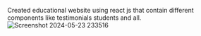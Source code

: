 Created educational website using react js   that contain different components like testimonials students and all.
![Screenshot 2024-05-23 233516](https://github.com/nayak-swastika/Education-website-/assets/89405829/486ff875-ca66-4b3a-bff7-50497275a72f)

